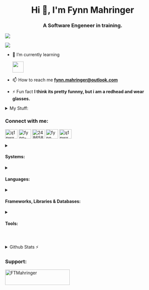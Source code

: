 <h1 align="center">Hi 👋, I'm Fynn Mahringer</h1>
<h3 align="center">A Software Engeneer in training.</h3>

![](https://komarev.com/ghpvc/?username=ftmahringer&color=red&abbreviated=true&label=PROFILE+VIEWS&style=for-the-badge&base=280)
<!-- The base is from my other two accounts, which are now followed by this new one -->

<a href="https://www.github.com/FTMahringer" target="_blank" rel="noreferrer"><img
src="https://img.shields.io/github/followers/FTMahringer?logo=github&style=for-the-badge&color=red&labelColor=gray" /></a>

<!--- <p align="center"> <a href="https://github.com/sponsors/FTMahringer"><img src="https://img.shields.io/static/v1?label=Sponsor&message=%E2%9D%A4&logo=GitHub&color=ff69b4"/></a></p> 

<p align="left"> <a href="https://github.com/ryo-ma/github-profile-trophy"><img src="https://github-profile-trophy.vercel.app/?username=ftmahringer" alt="ftmahringer" /></a> </p>--->

- 🌱 I’m currently learning <p> <img src="https://skillicons.dev/icons?i=symfony,docker,vue" style="height:36px;" /> </p>

<!-- - 👨‍💻 All of my projects are available at [ftmahringer.github.io](https://ftmahringer.github.io/ )-->

- 📫 How to reach me **fynn.mahringer@outlook.com**

- ⚡ Fun fact **I think its pretty funnny, but i am a redhead and wear glasses.**

<details>
  <summary>
    My Stuff:
  </summary>
  <br>
  
| **Devices**                     | **Nitro 5**                          | **Desktop**                        |
| ------------------------------  | ---------------------------------  | ---------------------------------  |
| - Laptop Acer Nitro 5           | - OS: Windows 11                   | - OS: Windows 10                   |
| - Desktop: Self build (Not Good)| - CPU: Intel i5-11400H             | - CPU: Intel i5-9400F              |
| - Huawei P30 Pro	          | - GPU: NVIDEA RTX 3050 (Laptop GPU)| - GPU: NVIDEA GEFORCE GTX 1050 TI  |
|                                 | - RAM: 32GB DDR4 2400MHZ           | - RAM: 64GB DDR4 3600MHZ           |
|                                 | - HDD: 1TB                         | - HDD: 1TB + 500GB + 6TB           |
|                                 | - SSD: 500GB + 2TB                 | - SSD: 2TB                         |

</details>

<h3 align="left">Connect with me:</h3>
<p align="left">
<a href="https://dev.to/q1pwx" target="blank"><img align="center" src="https://raw.githubusercontent.com/rahuldkjain/github-profile-readme-generator/master/src/images/icons/Social/devto.svg" alt="q1pwx" height="30" width="40" /></a>
<a href="https://linkedin.com/in/fynn-mahringer-30a36b285" target="blank"><img align="center" src="https://raw.githubusercontent.com/rahuldkjain/github-profile-readme-generator/master/src/images/icons/Social/linked-in-alt.svg" alt="fynn-mahringer-30a36b285" height="30" width="40" /></a>
<a href="https://stackoverflow.com/users/24865837" target="blank"><img align="center" src="https://raw.githubusercontent.com/rahuldkjain/github-profile-readme-generator/master/src/images/icons/Social/stack-overflow.svg" alt="24865837" height="30" width="40" /></a>
<a href="https://fb.com/profile.php?id=61555758103732" target="blank"><img align="center" src="https://raw.githubusercontent.com/rahuldkjain/github-profile-readme-generator/master/src/images/icons/Social/facebook.svg" alt="fynn mahringer" height="30" width="40" /></a>
<a href="https://www.youtube.com//channel/UCzFRFnCSHcv5kiq8DY62Aag" target="blank"><img align="center" src="https://raw.githubusercontent.com/rahuldkjain/github-profile-readme-generator/master/src/images/icons/Social/youtube.svg" alt="q1pwx" height="30" width="40" /></a>
</p>

<details> 
  <summary> 
    <h4 align="left">Systems:</h3> 
  </summary> 
  <img src="https://skillicons.dev/icons?i=ubuntu,linux,windows,debian" style="height:36px;"> 
</details> 
<details> 
  <summary> 
    <h4 align="left">Languages:</h3> 
  </summary> 
  <img src="https://skillicons.dev/icons?i=c,cs,css,html,js,jquery,java,php,bash,lua,regex" style="height:36px;"> 
</details> 
<details> 
  <summary> 
    <h4 align="left">Frameworks, Libraries & Databases:</h3> 
  </summary> 
  <img src="https://skillicons.dev/icons?i=mysql,mongodb,postgres&perline=50" style="height:36px;"> 
</details> 
<details> 
  <summary> 
    <h4 align="left">Tools:</h3> 
  </summary> 
  <img src="https://skillicons.dev/icons?i=git,figma,vercel,github,maven,gradle" style="height:36px;"> 
</details> 

<h1 align="center"></h1>
<h3 align="center"></h3>

<details>
  <summary>Github Stats ⚡</summary>
  
  <a href="#">![Github stats](https://github-readme-stats.vercel.app/api?username=ftmahringer&theme=blueberry&count_private=true&hide_border=true&line_height=20)</a>
  <a href="#">![Top Langs](https://github-readme-stats.vercel.app/api/top-langs/?username=ftmahringer&layout=compact&theme=blueberry&count_private=true&hide_border=true)</a>
</details>

<h3 align="left">Support:</h3>
<p><a href="https://www.buymeacoffee.com/FTMahringer"> <img align="left" src="https://cdn.buymeacoffee.com/buttons/v2/default-yellow.png" height="50" width="210" alt="FTMahringer" /></a></p>
<br>

